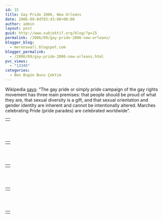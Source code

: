 ```yaml
---
id: 15
title: Gay Pride 2006, New Orleans
date: 2006-09-04T03:43:00+00:00
author: admin
layout: post
guid: http://www.subjektif.org/blog/?p=15
permalink: /2006/09/gay-pride-2006-new-orleans/
blogger_blog:
  - merenswall.blogspot.com
blogger_permalink:
  - /2006/09/gay-pride-2006-new-orleans.html
pvc_views:
  - "13345"
categories:
  - Ben Bugün Bunu Çektim
---
```

<p style="text-align: left;">
  Wikipedia <a href="http://en.wikipedia.org/wiki/Gay_Pride">says</a>: &#8220;The gay pride or simply pride campaign of the gay rights movement has three main premises: that people should be proud of what they are, that sexual diversity is a gift, and that sexual orientation and gender identity are inherent and cannot be intentionally altered. Marches celebrating Pride (pride parades) are celebrated worldwide&#8221;.
</p>

<table border="0" width="100%">
  <tr>
    <td align="center">
      <img src="http://lh4.ggpht.com/_x7Afx6WcB1c/SoXNNwuHvDI/AAAAAAAAGLY/f3VCCOlUYWA/s800/01-gay-pride-01.jpg" alt="" />
    </td>
  </tr>
</table>

<br class="blank" /><br class="blank" />

<table border="0" width="100%">
  <tr>
    <td align="center">
      <img src="http://lh6.ggpht.com/_x7Afx6WcB1c/SoXNN9CR7cI/AAAAAAAAGLc/0oxrg0En2qM/s800/02-gay-pride-02.jpg" alt="" />
    </td>
  </tr>
</table>

<br class="blank" /><br class="blank" />

<table border="0" width="100%">
  <tr>
    <td align="center">
      <img src="http://lh4.ggpht.com/_x7Afx6WcB1c/SoXNOHVGFVI/AAAAAAAAGLg/qfmMGSLbdjA/s800/03-gay-pride-03.jpg" alt="" />
    </td>
  </tr>
</table>

<br class="blank" /><br class="blank" />

<table border="0" width="100%">
  <tr>
    <td align="center">
      <img src="http://lh6.ggpht.com/_x7Afx6WcB1c/SoXNONtIvpI/AAAAAAAAGLk/Yo1Pp_bBbTs/s800/04-gay-pride-04.jpg" alt="" />
    </td>
  </tr>
</table>

<br class="blank" /><br class="blank" />

<table border="0" width="100%">
  <tr>
    <td align="center">
      <img src="http://lh4.ggpht.com/_x7Afx6WcB1c/SoXNOXEpzpI/AAAAAAAAGLo/kZVIa6Us14A/s800/05-gay-pride-05.jpg" alt="" />
    </td>
  </tr>
</table>